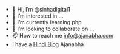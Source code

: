 - 👋 Hi, I’m @sinhadigital1
- 👀 I’m interested in ...
- 🌱 I’m currently learning php
- 💞️ I’m looking to collaborate on ...
- 📫 How to reach me info@ajanabha.com
- I have a <a href="https://ajanabha.com/">Hindi Blog</a> Ajanabha

<!---
sinhadigital1/sinhadigital1 is a ✨ special ✨ repository because its `README.md` (this file) appears on your GitHub profile.
You can click the Preview link to take a look at your changes.
--->
